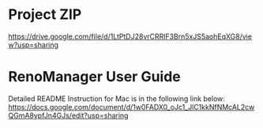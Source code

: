 # Project ZIP
https://drive.google.com/file/d/1LtPtDJ28vrCRRlF3Brn5xJS5aohEqXG8/view?usp=sharing


# RenoManager User Guide 
Detailed README Instruction for Mac is in the following link below: 
https://docs.google.com/document/d/1w0FADX0_oJc1_JlC1kkNfNMcAL2cwQGmA8ypfJn4GJs/edit?usp=sharing

